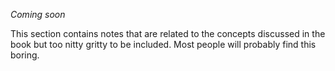 _Coming soon_

This section contains notes that are related to the concepts discussed in the book but too nitty gritty to be included. Most people will probably find this boring.

